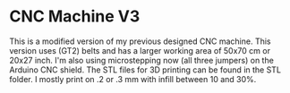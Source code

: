 ﻿# CNC Machine V3
 
This is a modified version of my previous designed CNC machine. This version uses (GT2) belts and has a larger working area of 50x70 cm or 20x27 inch. I'm also using microstepping now (all three jumpers) on the Arduino CNC shield. The STL files for 3D printing can be found in the STL folder. I mostly print on .2 or .3 mm with infill between 10 and 30%.


